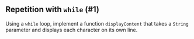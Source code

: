 ## Repetition with `while` (#1)

Using a `while` loop, implement a function `displayContent` that takes a
`String` parameter and displays each character on its own line.